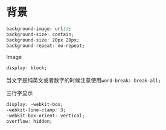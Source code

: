 # 背景

```css
background-image: url();
background-size: contain;
background-size: 20px 20px;
background-repeat: no-repeat;
```



Image

```css
display: block;
```



当文字是纯英文或者数字的时候注意使用`word-break: break-all;`



三行字显示

```css
display: -webkit-box;
-webkit-line-clamp: 3;
-webkit-box-orient: vertical;
overflow: hidden;
```

